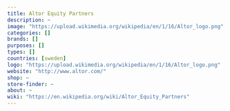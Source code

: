 ```yaml
---
title: Altor Equity Partners
description: ~
image: "https://upload.wikimedia.org/wikipedia/en/1/16/Altor_logo.png"
categories: []
brands: []
purposes: []
types: []
countries: [sweden]
logo: "https://upload.wikimedia.org/wikipedia/en/1/16/Altor_logo.png"
website: "http://www.altor.com/"
shop: ~
store-finder: ~
about: ~
wiki: "https://en.wikipedia.org/wiki/Altor_Equity_Partners"
---
```

